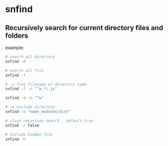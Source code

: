 # snfind

## Recursively search for current directory files and folders

example:
```bash
# search all directory
snfind -d

# search all file
snfind -f

# -n find filename or directory name
snfind -f -n "^w.*\.js"

snfind -d -n "^w"

# -e exclude directory
snfind -e "node_modules|dist"

# close recursion search , default true
snfind -r false 

# include hidden file
snfind -h 
```
